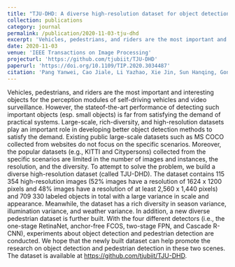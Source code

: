 ```yaml
---
title: "TJU-DHD: A diverse high-resolution dataset for object detection"
collection: publications
category: journal
permalink: /publication/2020-11-03-tju-dhd
excerpt: 'Vehicles, pedestrians, and riders are the most important and interesting objects for the perception modules of self-driving vehicles and video surveillance. However, the stateof-the-art performance of detecting such important objects (esp. small objects) is far from satisfying the demand of practical systems. Large-scale, rich-diversity, and high-resolution datasets play an important role in developing better object detection methods to satisfy the demand. Existing public large-scale datasets such as MS COCO collected from websites do not focus on the specific scenarios. Moreover, the popular datasets (e.g., KITTI and Citypersons) collected from the specific scenarios are limited in the number of images and instances, the resolution, and the diversity. To attempt to solve the problem, we build a diverse high-resolution dataset (called TJU-DHD). The dataset contains 115 354 high-resolution images (52% images have a resolution of 1624 x 1200 pixels and 48% images have a resolution of at least 2,560 x 1,440 pixels) and 709 330 labeled objects in total with a large variance in scale and appearance. Meanwhile, the dataset has a rich diversity in season variance, illumination variance, and weather variance. In addition, a new diverse pedestrian dataset is further built. With the four different detectors (i.e., the one-stage RetinaNet, anchor-free FCOS, two-stage FPN, and Cascade R-CNN), experiments about object detection and pedestrian detection are conducted. We hope that the newly built dataset can help promote the research on object detection and pedestrian detection in these two scenes. The dataset is available at https://github.com/tjubiit/TJU-DHD.'
date: 2020-11-03
venue: 'IEEE Transactions on Image Processing'
projecturl: 'https://github.com/tjubiit/TJU-DHD'
paperurl: 'https://doi.org/10.1109/TIP.2020.3034487'
citation: 'Pang Yanwei, Cao Jiale, Li Yazhao, Xie Jin, Sun Hanqing, Gong Jinfeng. TJU-DHD: A diverse high-resolution dataset for object detection. <i>IEEE Transactions on Image Processing</i>, 2021, 30: 207-219.'
---
```

Vehicles, pedestrians, and riders are the most important and interesting objects for the perception modules of self-driving vehicles and video surveillance. However, the stateof-the-art performance of detecting such important objects (esp. small objects) is far from satisfying the demand of practical systems. Large-scale, rich-diversity, and high-resolution datasets play an important role in developing better object detection methods to satisfy the demand. Existing public large-scale datasets such as MS COCO collected from websites do not focus on the specific scenarios. Moreover, the popular datasets (e.g., KITTI and Citypersons) collected from the specific scenarios are limited in the number of images and instances, the resolution, and the diversity. To attempt to solve the problem, we build a diverse high-resolution dataset (called TJU-DHD). The dataset contains 115 354 high-resolution images (52% images have a resolution of 1624 x 1200 pixels and 48% images have a resolution of at least 2,560 x 1,440 pixels) and 709 330 labeled objects in total with a large variance in scale and appearance. Meanwhile, the dataset has a rich diversity in season variance, illumination variance, and weather variance. In addition, a new diverse pedestrian dataset is further built. With the four different detectors (i.e., the one-stage RetinaNet, anchor-free FCOS, two-stage FPN, and Cascade R-CNN), experiments about object detection and pedestrian detection are conducted. We hope that the newly built dataset can help promote the research on object detection and pedestrian detection in these two scenes. The dataset is available at https://github.com/tjubiit/TJU-DHD.
